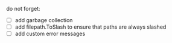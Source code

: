 do not forget:

- [ ] add garbage collection
- [ ] add filepath.ToSlash to ensure that paths are always slashed
- [ ] add custom error messages
